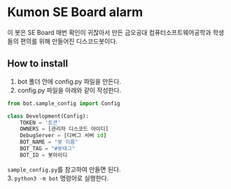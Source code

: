 # Kumon SE Board alarm

이 봇은 SE Board 매번 확인이 귀찮아서 만든 금오공대 컴퓨터소프트웨어공학과 학생들의 편의를 위해 만들어진 디스코드봇이다.

## How to install
1. bot 폴더 안에 config.py 파일을 만든다.
2. config.py 파일을 아래와 같이 작성한다.
```python
from bot.sample_config import Config

class Development(Config):
    TOKEN = '토큰'
    OWNERS = [관리자 디스코드 아이디]
    DebugServer = [디버그 서버 id]
    BOT_NAME = "봇 이름"
    BOT_TAG = "#봇태그"
    BOT_ID = 봇아이디
```
`sample_config.py`를 참고하여 만들면 된다.<br>
3. `python3 -m bot` 명령어로 실행한다.